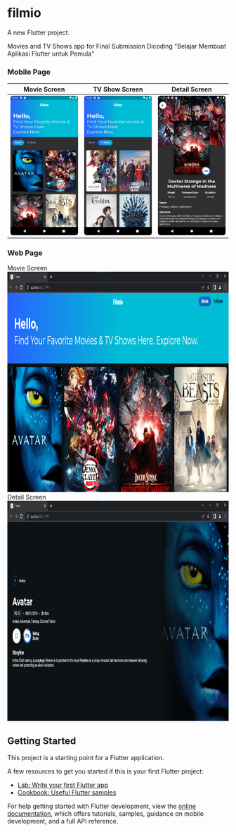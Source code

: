 # filmio

A new Flutter project.

Movies and TV Shows app for Final Submission Dicoding "Belajar Membuat Aplikasi Flutter untuk Pemula"

### Mobile Page
| Movie Screen | TV Show Screen | Detail Screen |
| --- | --- | --- |
| <img src="https://github.com/aamirM65/filmio/blob/master/Screenshot_20220828_222458.png" width = "300" > | <img src="https://github.com/aamirM65/filmio/blob/master/Screenshot_20220828_222547.png" width = "300" > | <img src="https://github.com/aamirM65/filmio/blob/master/Screenshot_20220830_112142.png" width = "300" > |

### Web Page 
Movie Screen <br>
<img src="https://github.com/aamirM65/filmio/blob/master/Screenshot%202022-08-30%20113142.png" height = "500" > <br>
Detail Screen <br>
<img src="https://github.com/aamirM65/filmio/blob/master/Screenshot%202022-08-30%20113233.png" height = "500" > <br>

## Getting Started

This project is a starting point for a Flutter application.

A few resources to get you started if this is your first Flutter project:

- [Lab: Write your first Flutter app](https://docs.flutter.dev/get-started/codelab)
- [Cookbook: Useful Flutter samples](https://docs.flutter.dev/cookbook)

For help getting started with Flutter development, view the
[online documentation](https://docs.flutter.dev/), which offers tutorials,
samples, guidance on mobile development, and a full API reference.
